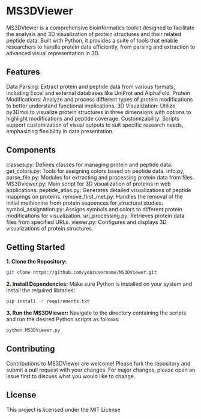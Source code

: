 # MS3DViewer
MS3DViewer is a comprehensive bioinformatics toolkit designed to facilitate the analysis and 3D visualization of protein structures and their related peptide data. Built with Python, it provides a suite of tools that enable researchers to handle protein data efficiently, from parsing and extraction to advanced visual representation in 3D.

## Features
Data Parsing: Extract protein and peptide data from various formats, including Excel and external databases like UniProt and AlphaFold.
Protein Modifications: Analyze and process different types of protein modifications to better understand functional implications.
3D Visualization: Utilize py3Dmol to visualize protein structures in three dimensions with options to highlight modifications and peptide coverage.
Customizability: Scripts support customization of visual outputs to suit specific research needs, emphasizing flexibility in data presentation.

## Components
classes.py: Defines classes for managing protein and peptide data.
get_colors.py: Tools for assigning colors based on peptide data.
info.py, parse_file.py: Modules for extracting and processing protein data from files.
MS3Dviewer.py: Main script for 3D visualization of proteins in web applications.
peptide_atlas.py: Generates detailed visualizations of peptide mappings on proteins.
remove_first_met.py: Handles the removal of the initial methionine from protein sequences for structural studies.
symbol_assignation.py: Assigns symbols and colors to different protein modifications for visualization.
url_processing.py: Retrieves protein data files from specified URLs.
viewer.py: Configures and displays 3D visualizations of protein structures.

## Getting Started
**1. Clone the Repository:**

``` bash
git clone https://github.com/yourusername/MS3DViewer.git
```

**2. Install Dependencies:**
Make sure Python is installed on your system and install the required libraries:

``` bash
pip install -r requirements.txt
```

**3. Run the MS3DViewer:**
Navigate to the directory containing the scripts and run the desired Python scripts as follows:

``` bash
python MS3DViewer.py
```

## Contributing
Contributions to MS3DViewer are welcome! Please fork the repository and submit a pull request with your changes. For major changes, please open an issue first to discuss what you would like to change.

## License
This project is licensed under the MIT License

